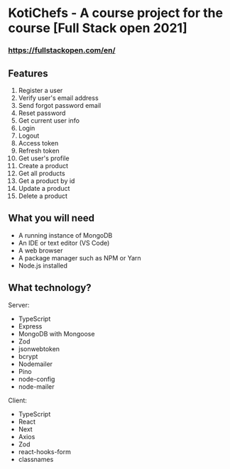 # KotiChefs - A course project for the course [Full Stack open 2021]
### https://fullstackopen.com/en/ 

## Features
1. Register a user
2. Verify user's email address
3. Send forgot password email
4. Reset password
5. Get current user info
6. Login
7. Logout
8. Access token
9. Refresh token
10. Get user's profile
11. Create a product
12. Get all products
13. Get a product by id
14. Update a product
15. Delete a product


## What you will need
* A running instance of MongoDB
* An IDE or text editor (VS Code)
* A web browser
* A package manager such as NPM or Yarn
* Node.js installed

## What technology?
Server:
- TypeScript 
- Express
- MongoDB with Mongoose
- Zod
- jsonwebtoken
- bcrypt
- Nodemailer
- Pino
- node-config
- node-mailer

Client:
- TypeScript
- React
- Next
- Axios
- Zod
- react-hooks-form
- classnames